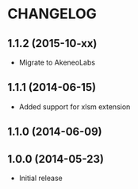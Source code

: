 # CHANGELOG

## 1.1.2 (2015-10-xx)
 - Migrate to AkeneoLabs

## 1.1.1 (2014-06-15)
 - Added support for xlsm extension

## 1.1.0 (2014-06-09)

## 1.0.0 (2014-05-23)
 - Initial release
